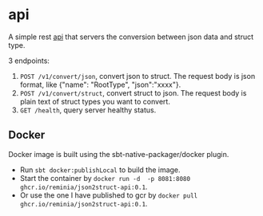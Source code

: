 # api

A simple rest [api](src/main/scala/json2struct/api/Server.scala) that servers the conversion between json data and struct type.

3 endpoints:

1. `POST /v1/convert/json`, convert json to struct. The request body is json format,
 like {"name": "RootType", "json":"xxxx"}.
2. `POST /v1/convert/struct`, convert struct to json. The request body is plain text of struct types you want to convert.
3. `GET /health`, query server healthy status.

## Docker
Docker image is built using the sbt-native-packager/docker plugin.
* Run `sbt docker:publishLocal` to build the image.
* Start the container by `docker run -d  -p 8081:8080 ghcr.io/reminia/json2struct-api:0.1`.
* Or use the one I have published to gcr by `docker pull ghcr.io/reminia/json2struct-api:0.1`.
